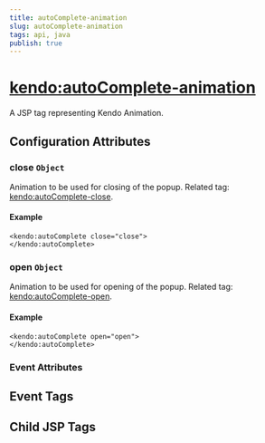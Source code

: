 ```yaml
---
title: autoComplete-animation
slug: autoComplete-animation
tags: api, java
publish: true
---
```


# <kendo:autoComplete-animation>
A JSP tag representing Kendo Animation.

## Configuration Attributes


### close `Object`

Animation to be used for closing of the popup. Related tag: [<kendo:autoComplete-close>](#kendo-autoComplete-close). 

#### Example
    <kendo:autoComplete close="close">
    </kendo:autoComplete>



### open `Object`

Animation to be used for opening of the popup. Related tag: [<kendo:autoComplete-open>](#kendo-autoComplete-open). 

#### Example
    <kendo:autoComplete open="open">
    </kendo:autoComplete>



### Event Attributes

## Event Tags


## Child JSP Tags

